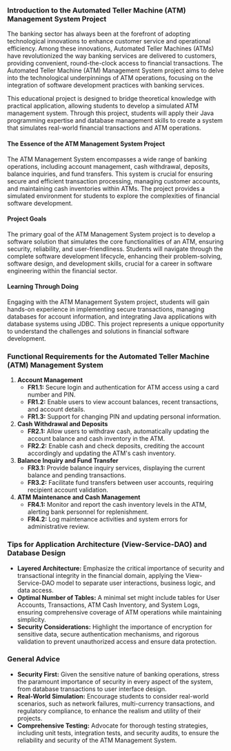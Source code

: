
### Introduction to the Automated Teller Machine (ATM) Management System Project
The banking sector has always been at the forefront of adopting technological innovations to enhance customer 
service and operational efficiency. Among these innovations, Automated Teller Machines (ATMs) have revolutionized 
the way banking services are delivered to customers, providing convenient, round-the-clock access to financial 
transactions. The Automated Teller Machine (ATM) Management System project aims to delve into the technological 
underpinnings of ATM operations, focusing on the integration of software development practices with banking services.

This educational project is designed to bridge theoretical knowledge with practical application, allowing students 
to develop a simulated ATM management system. Through this project, students will apply their Java programming 
expertise and database management skills to create a system that simulates real-world financial transactions and 
ATM operations.

#### The Essence of the ATM Management System Project
The ATM Management System encompasses a wide range of banking operations, including account management, 
cash withdrawal, deposits, balance inquiries, and fund transfers. This system is crucial for ensuring secure 
and efficient transaction processing, managing customer accounts, and maintaining cash inventories within ATMs. 
The project provides a simulated environment for students to explore the complexities of financial software development.

#### Project Goals
The primary goal of the ATM Management System project is to develop a software solution that simulates the core 
functionalities of an ATM, ensuring security, reliability, and user-friendliness. Students will navigate through 
the complete software development lifecycle, enhancing their problem-solving, software design, and development 
skills, crucial for a career in software engineering within the financial sector.

#### Learning Through Doing
Engaging with the ATM Management System project, students will gain hands-on experience in implementing secure 
transactions, managing databases for account information, and integrating Java applications with database systems 
using JDBC. This project represents a unique opportunity to understand the challenges and solutions in financial 
software development.

### Functional Requirements for the Automated Teller Machine (ATM) Management System
1. **Account Management**
    - **FR1.1:** Secure login and authentication for ATM access using a card number and PIN.
    - **FR1.2:** Enable users to view account balances, recent transactions, and account details.
    - **FR1.3:** Support for changing PIN and updating personal information.
2. **Cash Withdrawal and Deposits**
    - **FR2.1:** Allow users to withdraw cash, automatically updating the account balance and cash inventory in the ATM.
    - **FR2.2:** Enable cash and check deposits, crediting the account accordingly and updating the ATM's cash inventory.
3. **Balance Inquiry and Fund Transfer**
    - **FR3.1:** Provide balance inquiry services, displaying the current balance and pending transactions.
    - **FR3.2:** Facilitate fund transfers between user accounts, requiring recipient account validation.
4. **ATM Maintenance and Cash Management**
    - **FR4.1:** Monitor and report the cash inventory levels in the ATM, alerting bank personnel for replenishment.
    - **FR4.2:** Log maintenance activities and system errors for administrative review.

### Tips for Application Architecture (View-Service-DAO) and Database Design
- **Layered Architecture:** Emphasize the critical importance of security and transactional integrity in the financial domain, applying the View-Service-DAO model to separate user interactions, business logic, and data access.
- **Optimal Number of Tables:** A minimal set might include tables for User Accounts, Transactions, ATM Cash Inventory, and System Logs, ensuring comprehensive coverage of ATM operations while maintaining simplicity.
- **Security Considerations:** Highlight the importance of encryption for sensitive data, secure authentication mechanisms, and rigorous validation to prevent unauthorized access and ensure data protection.

### General Advice
- **Security First:** Given the sensitive nature of banking operations, stress the paramount importance of security in every aspect of the system, from database transactions to user interface design.
- **Real-World Simulation:** Encourage students to consider real-world scenarios, such as network failures, multi-currency transactions, and regulatory compliance, to enhance the realism and utility of their projects.
- **Comprehensive Testing:** Advocate for thorough testing strategies, including unit tests, integration tests, and security audits, to ensure the reliability and security of the ATM Management System.
